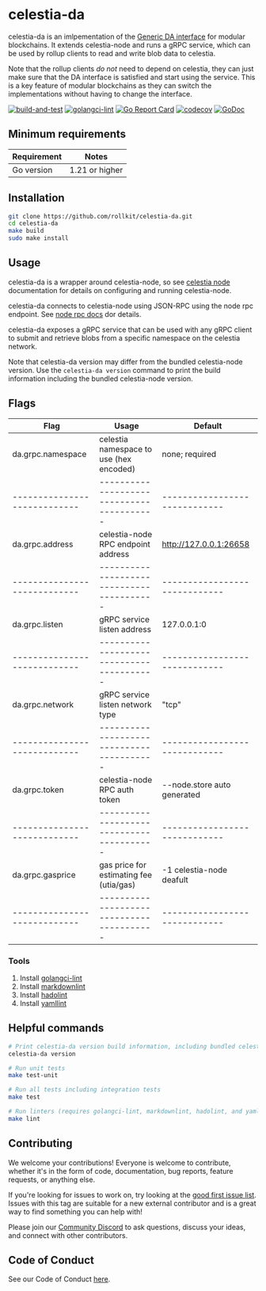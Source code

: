 # celestia-da

celestia-da is an imlpementation of the [Generic DA interface](https://github.com/celestiaorg/go-da) for modular blockchains. It extends celestia-node and runs a gRPC service,
which can be used by rollup clients to read and write blob data to celestia.

Note that the rollup clients _do not_ need to depend on celestia, they can just make sure that the DA interface is satisfied and start using the service. This is
a key feature of modular blockchains as they can switch the implementations without having to change the interface.

<!-- markdownlint-disable MD013 -->
[![build-and-test](https://github.com/rollkit/celestia-da/actions/workflows/ci_release.yml/badge.svg)](https://github.com/rollkit/celestia-da/actions/workflows/ci_release.yml)
[![golangci-lint](https://github.com/rollkit/celestia-da/actions/workflows/lint.yml/badge.svg)](https://github.com/rollkit/celestia-da/actions/workflows/lint.yml)
[![Go Report Card](https://goreportcard.com/badge/github.com/rollkit/celestia-da)](https://goreportcard.com/report/github.com/rollkit/celestia-da)
[![codecov](https://codecov.io/gh/rollkit/celestia-da/branch/main/graph/badge.svg?token=CWGA4RLDS9)](https://codecov.io/gh/rollkit/celestia-da)
[![GoDoc](https://godoc.org/github.com/rollkit/celestia-da?status.svg)](https://godoc.org/github.com/rollkit/celestia-da)
<!-- markdownlint-enable MD013 -->

## Minimum requirements

| Requirement | Notes          |
| ----------- |----------------|
| Go version  | 1.21 or higher |

## Installation

```sh
git clone https://github.com/rollkit/celestia-da.git
cd celestia-da
make build
sudo make install
```
## Usage

celestia-da is a wrapper around celestia-node, so see [celestia node](https://github.com/celestiaorg/celestia-node) documentation for details on configuring and running celestia-node.

celestia-da connects to celestia-node using JSON-RPC using the node rpc endpoint. See [node rpc docs](https://node-rpc-docs.celestia.org/) dor details.

celestia-da exposes a gRPC service that can be used with any gRPC client to submit and retrieve blobs from a specific
namespace on the celestia network.

Note that celestia-da version may differ from the bundled celestia-node version. Use the `celestia-da version` command
to print the build information including the bundled celestia-node version.


## Flags

| Flag                         | Usage                                   | Default                     |
| ---------------------------- |-----------------------------------------|-----------------------------|
| da.grpc.namespace            | celestia namespace to use (hex encoded) | none; required              |
| ---------------------------- |-----------------------------------------|-----------------------------|
| da.grpc.address              | celestia-node RPC endpoint address      | http://127.0.0.1:26658      |
| ---------------------------- |-----------------------------------------|-----------------------------|
| da.grpc.listen               | gRPC service listen address             | 127.0.0.1:0                 |
| ---------------------------- |-----------------------------------------|-----------------------------|
| da.grpc.network              | gRPC service listen network type        | "tcp"                       |
| ---------------------------- |-----------------------------------------|-----------------------------|
| da.grpc.token                | celestia-node RPC auth token            | --node.store auto generated |
| ---------------------------- |-----------------------------------------|-----------------------------|
| da.grpc.gasprice             | gas price for estimating fee (utia/gas) | -1 celestia-node deafult    |
| ---------------------------- |-----------------------------------------|-----------------------------|

### Tools

1. Install [golangci-lint](https://golangci-lint.run/usage/install/)
1. Install [markdownlint](https://github.com/DavidAnson/markdownlint)
1. Install [hadolint](https://github.com/hadolint/hadolint)
1. Install [yamllint](https://yamllint.readthedocs.io/en/stable/quickstart.html)

## Helpful commands

```sh
# Print celestia-da version build information, including bundled celestia-node version
celestia-da version

# Run unit tests
make test-unit

# Run all tests including integration tests
make test

# Run linters (requires golangci-lint, markdownlint, hadolint, and yamllint)
make lint
```

## Contributing

We welcome your contributions! Everyone is welcome to contribute, whether it's
in the form of code, documentation, bug reports, feature
requests, or anything else.

If you're looking for issues to work on, try looking at the
[good first issue list](https://github.com/rollkit/celestia-da/issues?q=is%3Aissue+is%3Aopen+label%3A%22good+first+issue%22).
Issues with this tag are suitable for a new external contributor and is a great
way to find something you can help with!

Please join our
[Community Discord](https://discord.com/invite/YsnTPcSfWQ)
to ask questions, discuss your ideas, and connect with other contributors.

## Code of Conduct

See our Code of Conduct [here](https://docs.celestia.org/community/coc).
